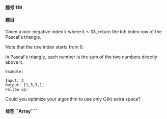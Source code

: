 #### 题号 119

#### 题目

Given a non-negative index k where k ≤ 33, return the kth index row of the Pascal's triangle.

Note that the row index starts from 0.


In Pascal's triangle, each number is the sum of the two numbers directly above it.

    Example:

    Input: 3
    Output: [1,3,3,1]
    Follow up:

Could you optimize your algorithm to use only O(k) extra space?

#### 标签 ``Array````
